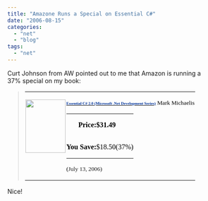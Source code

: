 ```yaml
---
title: "Amazone Runs a Special on Essential C#"
date: "2006-08-15"
categories: 
  - "net"
  - "blog"
tags: 
  - "net"
---
```


Curt Johnson from AW pointed out to me that Amazon is running a 37% special on my book:

> <table class="MsoNormalTable" border="0" cellpadding="0"><tbody><tr><td style="padding: 0.75pt;" valign="top"><p class="MsoNormal"><span style="font-family: Times New Roman; color: black; font-size: small;"><span style="font-size: 12pt;"><a href="https://www.amazon.com/gp/product/0321150775/ref=pe_5400_2665720_pe_snp_775/104-4114658-3100755?n=283155" target="_blank" rel="noopener noreferrer"><span style="text-decoration: none;"><img id="_x0000_i1030" src="images/0321150775.01.37TRZZZZ.jpg" border="0" alt="" width="91" height="121"></span></a></span></span></p></td><td style="padding: 0.75pt;" valign="top"><p class="MsoNormal"><span style="font-family: Verdana; color: black; font-size: x-small;"><span style="font-size: 10pt; font-family: Verdana;"><a href="https://www.amazon.com/gp/product/0321150775/ref=pe_5400_2665720_pe_snp_775/104-4114658-3100755?n=283155" target="_blank" rel="noopener noreferrer"><span style="color: #003399; font-size: xx-small;"><strong>Essential C# 2.0 (Microsoft .Net Development Series)</strong></span></a> Mark Michaelis</span></span></p><div></div><table class="MsoNormalTable" border="0" cellspacing="0" cellpadding="0"><tbody><tr><td style="padding: 0in;" valign="top"><p class="MsoNormal" style="text-align: right;"><strong><span style="font-family: Times New Roman; color: black; font-size: small;"><span style="font-weight: bold; font-size: 12pt;">Price:</span></span></strong></p></td><td style="padding: 0in;"><p class="MsoNormal"><span style="font-family: Times New Roman; color: black; font-size: small;"></span></p></td><td style="padding: 0in;"><p class="MsoNormal"><strong><span style="font-family: Times New Roman; color: black; font-size: small;"><span style="font-weight: bold; font-size: 12pt;">$31.49</span></span></strong></p></td></tr><tr><td style="padding: 0in;" valign="top"><p class="MsoNormal" style="text-align: right;"><strong><span style="font-family: Times New Roman; color: black; font-size: small;"><span style="font-weight: bold; font-size: 12pt;">You Save:</span></span></strong></p></td><td style="padding: 0in;"><p class="MsoNormal"><span style="font-family: Times New Roman; color: black; font-size: small;"></span></p></td><td style="padding: 0in;"><p class="MsoNormal"><span class="price"><span style="font-family: Times New Roman; color: black; font-size: small;"><span style="font-size: 12pt;">$18.50(37%)</span></span></span></p></td></tr></tbody></table><p class="MsoNormal"><span style="font-family: Verdana; color: black; font-size: x-small;"><span style="font-size: 10pt; font-family: Verdana;">(</span></span><span style="font-family: Verdana; font-size: x-small;"><span style="font-size: 10pt; font-family: Verdana;">July 13, 2006</span></span><span style="font-family: Verdana; font-size: x-small;"><span style="font-size: 10pt; font-family: Verdana;">)</span></span></p></td></tr></tbody></table>

Nice!
